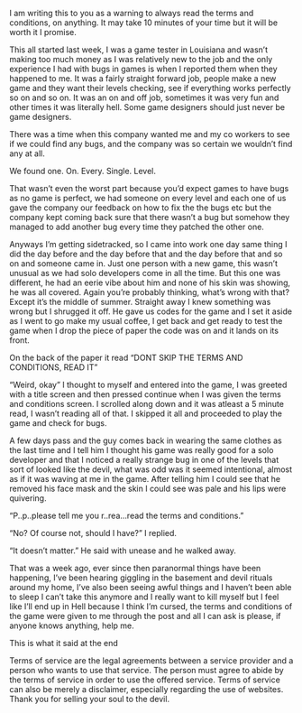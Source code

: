 I am writing this to you as a warning to always read the terms and conditions, on anything. It may take 10 minutes of your time but it will be worth it I promise. 

This all started last week, I was a game tester in Louisiana and wasn’t making too much money as I was relatively new to the job and the only experience I had with bugs in games is when I reported them when they happened to me. It was a fairly straight forward job, people make a new game and they want their levels checking, see if everything works perfectly so on and so on. It was an on and off job, sometimes it was very fun and other times it was literally hell. Some game designers should just never be game designers. 

There was a time when this company wanted me and my co workers to see if we could find any bugs, and the company was so certain we wouldn’t find any at all.

We found one. On. Every. Single. Level.

That wasn’t even the worst part because you’d expect games to have bugs as no game is perfect, we had someone on every level and each one of us gave the company our feedback on how to fix the the bugs etc but the company kept coming back sure that there wasn’t a bug but somehow they managed to add another bug every time they patched the other one.

Anyways I’m getting sidetracked, so I came into work one day same thing I did the day before and the day before that and the day before that and so on and someone came in. Just one person with a new game, this wasn’t unusual as we had solo developers come in all the time. But this one was different, he had an eerie vibe about him and none of his skin was showing, he was all covered. Again you’re probably thinking, what’s wrong with that? Except it’s the middle of summer. Straight away I knew something was wrong but I shrugged it off. He gave us codes for the game and I set it aside as I went to go make my usual coffee, I get back and get ready to test the game when I drop the piece of paper the code was on and it lands on its front. 

On the back of the paper it read “DONT SKIP THE TERMS AND CONDITIONS, READ IT”

“Weird, okay” I thought to myself and entered into the game, I was greeted with a title screen and then pressed continue when I was given the terms and conditions screen. I scrolled along down and it was atleast a 5 minute read, I wasn’t reading all of that. I skipped it all and proceeded to play the game and check for bugs.

A few days pass and the guy comes back in wearing the same clothes as the last time and I tell him I thought his game was really good for a solo developer and that I noticed a really strange bug in one of the levels that sort of looked like the devil, what was odd was it seemed intentional, almost as if it was waving at me in the game. 
After telling him I could see that he removed his face mask and the skin I could see was pale and his lips were quivering.

“P..p..please tell me you r..rea…read the terms and conditions.”

“No? Of course not, should I have?” I replied.

“It doesn’t matter.” He said with unease and he walked away.

That was a week ago, ever since then paranormal things have been happening, I’ve been hearing giggling in the basement and devil rituals around my home, I’ve also been seeing awful things and I haven’t been able to sleep I can’t take this anymore and I really want to kill myself but I feel like I’ll end up in Hell because I think I’m cursed, the terms and conditions of the game were given to me through the post and all I can ask is please, if anyone knows anything, help me.

This is what it said at the end

Terms of service are the legal agreements between a service provider and a person who wants to use that service. The person must agree to abide by the terms of service in order to use the offered service. Terms of service can also be merely a disclaimer, especially regarding the use of websites. Thank you for selling your soul to the devil.